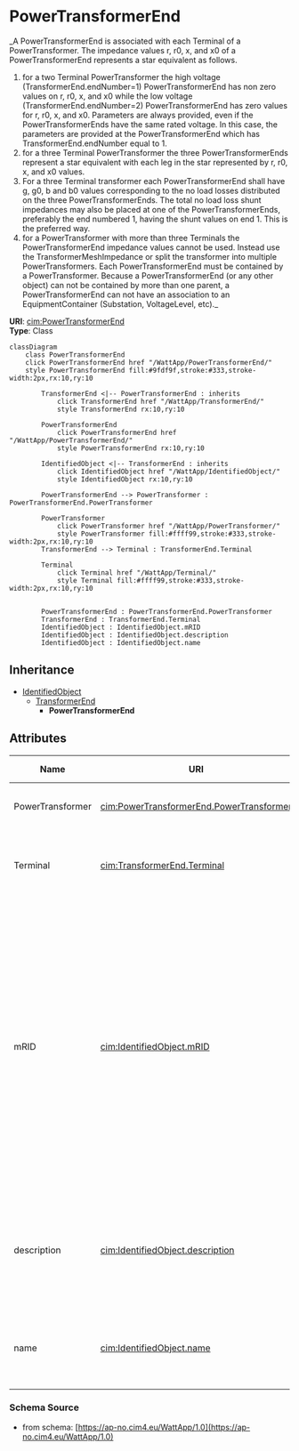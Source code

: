 # PowerTransformerEnd

_A PowerTransformerEnd is associated with each Terminal of a PowerTransformer.
The impedance values r, r0, x, and x0 of a PowerTransformerEnd represents a star equivalent as follows.
1) for a two Terminal PowerTransformer the high voltage (TransformerEnd.endNumber=1) PowerTransformerEnd has non zero values on r, r0, x, and x0 while the low voltage (TransformerEnd.endNumber=2) PowerTransformerEnd has zero values for r, r0, x, and x0.  Parameters are always provided, even if the PowerTransformerEnds have the same rated voltage.  In this case, the parameters are provided at the PowerTransformerEnd which has TransformerEnd.endNumber equal to 1.
2) for a three Terminal PowerTransformer the three PowerTransformerEnds represent a star equivalent with each leg in the star represented by r, r0, x, and x0 values.
3) For a three Terminal transformer each PowerTransformerEnd shall have g, g0, b and b0 values corresponding to the no load losses distributed on the three PowerTransformerEnds. The total no load loss shunt impedances may also be placed at one of the PowerTransformerEnds, preferably the end numbered 1, having the shunt values on end 1.  This is the preferred way.
4) for a PowerTransformer with more than three Terminals the PowerTransformerEnd impedance values cannot be used. Instead use the TransformerMeshImpedance or split the transformer into multiple PowerTransformers.
Each PowerTransformerEnd must be contained by a PowerTransformer. Because a PowerTransformerEnd (or any other object) can not be contained by more than one parent, a PowerTransformerEnd can not have an association to an EquipmentContainer (Substation, VoltageLevel, etc)._

**URI**: [cim:PowerTransformerEnd](https://cim.ucaiug.io/ns#PowerTransformerEnd)<br />
**Type**: Class

```mermaid
classDiagram
    class PowerTransformerEnd
    click PowerTransformerEnd href "/WattApp/PowerTransformerEnd/"
    style PowerTransformerEnd fill:#9fdf9f,stroke:#333,stroke-width:2px,rx:10,ry:10

        TransformerEnd <|-- PowerTransformerEnd : inherits
            click TransformerEnd href "/WattApp/TransformerEnd/"
            style TransformerEnd rx:10,ry:10

        PowerTransformerEnd
            click PowerTransformerEnd href "/WattApp/PowerTransformerEnd/"
            style PowerTransformerEnd rx:10,ry:10

        IdentifiedObject <|-- TransformerEnd : inherits
            click IdentifiedObject href "/WattApp/IdentifiedObject/"
            style IdentifiedObject rx:10,ry:10

        PowerTransformerEnd --> PowerTransformer : PowerTransformerEnd.PowerTransformer

        PowerTransformer
            click PowerTransformer href "/WattApp/PowerTransformer/"
            style PowerTransformer fill:#ffff99,stroke:#333,stroke-width:2px,rx:10,ry:10
        TransformerEnd --> Terminal : TransformerEnd.Terminal

        Terminal
            click Terminal href "/WattApp/Terminal/"
            style Terminal fill:#ffff99,stroke:#333,stroke-width:2px,rx:10,ry:10


        PowerTransformerEnd : PowerTransformerEnd.PowerTransformer
        TransformerEnd : TransformerEnd.Terminal
        IdentifiedObject : IdentifiedObject.mRID
        IdentifiedObject : IdentifiedObject.description
        IdentifiedObject : IdentifiedObject.name
```

## Inheritance
* [IdentifiedObject](IdentifiedObject.md)
    * [TransformerEnd](TransformerEnd.md)
        * **PowerTransformerEnd**

## Attributes
| Name | URI | Cardinality and Range | Description | Inheritance |
| ---  | --- | --- | --- | --- |
| PowerTransformer | [cim:PowerTransformerEnd.PowerTransformer](https://cim.ucaiug.io/ns#PowerTransformerEnd.PowerTransformer) | 0..1 PowerTransformer | The power transformer of this power transformer end. | direct |
| Terminal | [cim:TransformerEnd.Terminal](https://cim.ucaiug.io/ns#TransformerEnd.Terminal) | 0..1 Terminal | Terminal of the power transformer to which this transformer end belongs. | TransformerEnd |
| mRID | [cim:IdentifiedObject.mRID](https://cim.ucaiug.io/ns#IdentifiedObject.mRID) | 0..1 string | Master resource identifier issued by a model authority. The mRID is unique within an exchange context. Global uniqueness is easily achieved by using a UUID, as specified in RFC 4122, for the mRID. The use of UUID is strongly recommended.For CIMXML data files in RDF syntax conforming to IEC 61970-552, the mRID is mapped to rdf:ID or rdf:about attributes that identify CIM object elements. | IdentifiedObject |
| description | [cim:IdentifiedObject.description](https://cim.ucaiug.io/ns#IdentifiedObject.description) | 0..1 [LanguageObject](LanguageObject.md) or string | The description is a free human readable text describing or naming the object. It may be non unique and may not correlate to a naming hierarchy. | IdentifiedObject |
| name | [cim:IdentifiedObject.name](https://cim.ucaiug.io/ns#IdentifiedObject.name) | 0..1 string | The name is any free human readable and possibly non unique text naming the object. | IdentifiedObject |

### Schema Source
* from schema: [https://ap-no.cim4.eu/WattApp/1.0](https://ap-no.cim4.eu/WattApp/1.0)

